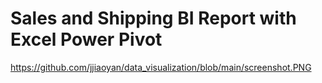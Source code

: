 # Sales and Shipping BI Report with Excel Power Pivot  

https://github.com/jjiaoyan/data_visualization/blob/main/screenshot.PNG
